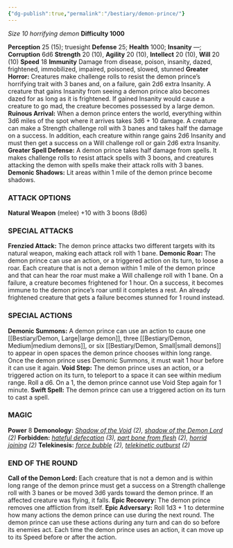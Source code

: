 ```yaml
---
{"dg-publish":true,"permalink":"/bestiary/demon-prince/"}
---
```


*Size 10 horrifying demon*
**Difficulty 1000**

**Perception** 25 (15); truesight 
**Defense** 25; **Health** 1000; **Insanity** —; **Corruption** 6d6 
**Strength** 20 (10), **Agility** 20 (10), **Intellect** 20 (10), **Will** 20 (10) 
**Speed** 18
**Immunity** Damage from disease, poison, insanity, dazed, frightened, immobilized, impaired, poisoned, slowed, stunned
**Greater Horror:** Creatures make challenge rolls to resist the demon prince’s horrifying trait with 3 banes and, on a failure, gain 2d6 extra Insanity. A creature that gains Insanity from seeing a demon prince also becomes dazed for as long as it is frightened. If gained Insanity would cause a creature to go mad, the creature becomes possessed by a large demon.
**Ruinous Arrival:** When a demon prince enters the world, everything within 3d6 miles of the spot where it arrives takes 3d6 + 10 damage. A creature can make a Strength challenge roll with 3 banes and takes half the damage on a success.
In addition, each creature within range gains 2d6 Insanity and must then get a success on a Will challenge roll or gain 2d6 extra Insanity.
**Greater Spell Defense:** A demon prince takes half damage from spells. It makes challenge rolls to resist attack spells with 3 boons, and creatures attacking the demon with spells make their attack rolls with 3 banes.
**Demonic Shadows:** Lit areas within 1 mile of the demon prince become shadows.
### ATTACK OPTIONS
**Natural Weapon** (melee) +10 with 3 boons (8d6)
### SPECIAL ATTACKS
**Frenzied Attack:** The demon prince attacks two different targets with its natural weapon, making each attack roll with 1 bane.
**Demonic Roar:** The demon prince can use an action, or a triggered action on its turn, to loose a roar. Each creature that is not a demon within 1 mile of the demon prince and that can hear the roar must make a Will challenge roll with 1 bane. On a failure, a creature becomes frightened for 1 hour. On a success, it becomes immune to the demon prince’s roar until it completes a rest. An already frightened creature that gets a failure becomes stunned for 1 round instead.
### SPECIAL ACTIONS
**Demonic Summons:** A demon prince can use an action to cause one [[Bestiary/Demon, Large\|large demon]], three [[Bestiary/Demon, Medium\|medium demons]], or six [[Bestiary/Demon, Small\|small demons]] to appear in open spaces the demon prince chooses within long range. Once the demon prince uses Demonic Summons, it must wait 1 hour before it can use it again.
**Void Step:** The demon prince uses an action, or a triggered action on its turn, to teleport to a space it can see within medium range. Roll a d6. On a 1, the demon prince cannot use Void Step again for 1 minute.
**Swift Spell:** The demon prince can use a triggered action on its turn to cast a spell.
### MAGIC
**Power** 8
**Demonology:** *[Shadow of the Void](https://sotdl-spell-database.vercel.app/spells/demonology/shadow-of-the-void/) (2), [shadow of the Demon Lord](https://sotdl-spell-database.vercel.app/spells/demonology/shadow-of-the-demon-lord/) (2)*
**Forbidden:** *[hateful defecation](https://sotdl-spell-database.vercel.app/spells/forbidden/hateful-defecation/) (3), [part bone from flesh](https://sotdl-spell-database.vercel.app/spells/forbidden/part-bone-from-flesh/) (2), [horrid joining](https://sotdl-spell-database.vercel.app/spells/forbidden/horrid-joining/) (2)*
**Telekinesis:** *[force bubble](https://sotdl-spell-database.vercel.app/spells/telekinesis/force-bubble/) (2), [telekinetic outburst](https://sotdl-spell-database.vercel.app/spells/telekinesis/telekinetic-outburst/) (2)*
### END OF THE ROUND
**Call of the Demon Lord:** Each creature that is not a demon and is within long range of the demon prince must get a success on a Strength challenge roll with 3 banes or be moved 3d6 yards toward the demon prince. If an affected creature was flying, it falls.
**Epic Recovery:** The demon prince removes one affliction from itself.
**Epic Adversary:** Roll 1d3 + 1 to determine how many actions the demon prince can use during the next round. The demon prince can use these actions during any turn and can do so before its enemies act. Each time the demon prince uses an action, it can move up to its Speed before or after the action.
